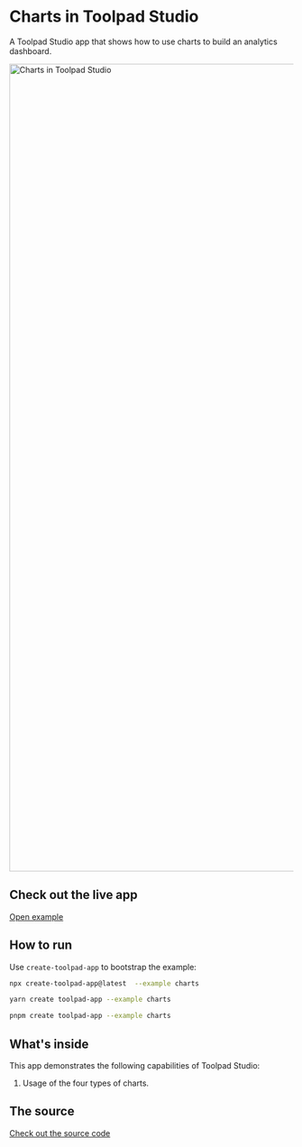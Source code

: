 # Charts in Toolpad Studio

<p class="description">A Toolpad Studio app that shows how to use charts to build an analytics dashboard.</p>

<a href="https://mui-toolpad-charts-production.up.railway.app/prod/pages/page" target="_blank">
  <img src="https://mui.com/static/toolpad/marketing/charts.png" alt="Charts in Toolpad Studio" style="aspect-ratio: 575/317;" width="1433">
</a>

## Check out the live app

[Open example](https://mui-toolpad-charts-production.up.railway.app/prod/pages/page)

## How to run

Use `create-toolpad-app` to bootstrap the example:

```bash
npx create-toolpad-app@latest  --example charts
```

```bash
yarn create toolpad-app --example charts
```

```bash
pnpm create toolpad-app --example charts
```

## What's inside

This app demonstrates the following capabilities of Toolpad Studio:

1. Usage of the four types of charts.

## The source

[Check out the source code](https://github.com/mui/toolpad/tree/master/studio/charts)
